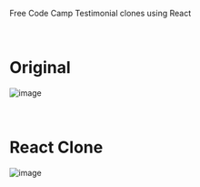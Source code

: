 Free Code Camp Testimonial clones using React

<br>

<h1> Original </h1>

![image](https://user-images.githubusercontent.com/82195641/194426717-8598690d-7491-4c2d-a2a0-feaa057f5585.png)


<br>

<h1> React Clone </h1>

![image](https://user-images.githubusercontent.com/82195641/194426792-d9f73856-7a68-4a77-9703-2fb0ef580394.png)
